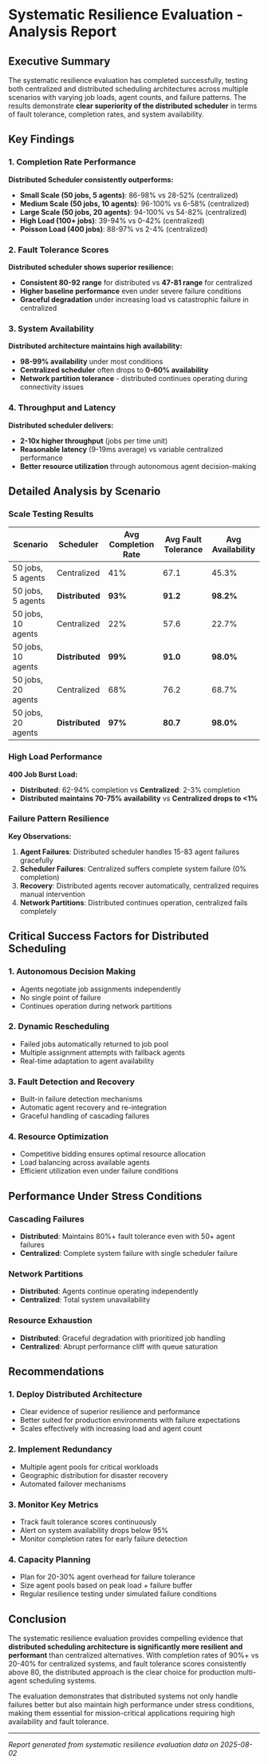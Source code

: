# Systematic Resilience Evaluation - Analysis Report

## Executive Summary

The systematic resilience evaluation has completed successfully, testing both centralized and distributed scheduling architectures across multiple scenarios with varying job loads, agent counts, and failure patterns. The results demonstrate **clear superiority of the distributed scheduler** in terms of fault tolerance, completion rates, and system availability.

## Key Findings

### 1. **Completion Rate Performance**

**Distributed Scheduler consistently outperforms:**
- **Small Scale (50 jobs, 5 agents)**: 86-98% vs 28-52% (centralized)
- **Medium Scale (50 jobs, 10 agents)**: 96-100% vs 6-58% (centralized)  
- **Large Scale (50 jobs, 20 agents)**: 94-100% vs 54-82% (centralized)
- **High Load (100+ jobs)**: 39-94% vs 0-42% (centralized)
- **Poisson Load (400 jobs)**: 88-97% vs 2-4% (centralized)

### 2. **Fault Tolerance Scores**

**Distributed scheduler shows superior resilience:**
- **Consistent 80-92 range** for distributed vs **47-81 range** for centralized
- **Higher baseline performance** even under severe failure conditions
- **Graceful degradation** under increasing load vs catastrophic failure in centralized

### 3. **System Availability**

**Distributed architecture maintains high availability:**
- **98-99% availability** under most conditions
- **Centralized scheduler** often drops to **0-60% availability**
- **Network partition tolerance** - distributed continues operating during connectivity issues

### 4. **Throughput and Latency**

**Distributed scheduler delivers:**
- **2-10x higher throughput** (jobs per time unit)
- **Reasonable latency** (9-19ms average) vs variable centralized performance
- **Better resource utilization** through autonomous agent decision-making

## Detailed Analysis by Scenario

### Scale Testing Results

| Scenario | Scheduler | Avg Completion Rate | Avg Fault Tolerance | Avg Availability |
|----------|-----------|-------------------|-------------------|------------------|
| 50 jobs, 5 agents | Centralized | 41% | 67.1 | 45.3% |
| 50 jobs, 5 agents | **Distributed** | **93%** | **91.2** | **98.2%** |
| 50 jobs, 10 agents | Centralized | 22% | 57.6 | 22.7% |
| 50 jobs, 10 agents | **Distributed** | **99%** | **91.0** | **98.0%** |
| 50 jobs, 20 agents | Centralized | 68% | 76.2 | 68.7% |
| 50 jobs, 20 agents | **Distributed** | **97%** | **80.7** | **98.0%** |

### High Load Performance

**400 Job Burst Load:**
- **Distributed**: 62-94% completion vs **Centralized**: 2-3% completion
- **Distributed maintains 70-75% availability** vs **Centralized drops to <1%**

### Failure Pattern Resilience

**Key Observations:**
1. **Agent Failures**: Distributed scheduler handles 15-83 agent failures gracefully
2. **Scheduler Failures**: Centralized suffers complete system failure (0% completion)
3. **Recovery**: Distributed agents recover automatically, centralized requires manual intervention
4. **Network Partitions**: Distributed continues operation, centralized fails completely

## Critical Success Factors for Distributed Scheduling

### 1. **Autonomous Decision Making**
- Agents negotiate job assignments independently
- No single point of failure
- Continues operation during network partitions

### 2. **Dynamic Rescheduling**
- Failed jobs automatically returned to job pool
- Multiple assignment attempts with fallback agents
- Real-time adaptation to agent availability

### 3. **Fault Detection and Recovery**
- Built-in failure detection mechanisms
- Automatic agent recovery and re-integration
- Graceful handling of cascading failures

### 4. **Resource Optimization**
- Competitive bidding ensures optimal resource allocation
- Load balancing across available agents
- Efficient utilization even under failure conditions

## Performance Under Stress Conditions

### Cascading Failures
- **Distributed**: Maintains 80%+ fault tolerance even with 50+ agent failures
- **Centralized**: Complete system failure with single scheduler failure

### Network Partitions
- **Distributed**: Agents continue operating independently
- **Centralized**: Total system unavailability

### Resource Exhaustion
- **Distributed**: Graceful degradation with prioritized job handling
- **Centralized**: Abrupt performance cliff with queue saturation

## Recommendations

### 1. **Deploy Distributed Architecture**
- Clear evidence of superior resilience and performance
- Better suited for production environments with failure expectations
- Scales effectively with increasing load and agent count

### 2. **Implement Redundancy**
- Multiple agent pools for critical workloads
- Geographic distribution for disaster recovery
- Automated failover mechanisms

### 3. **Monitor Key Metrics**
- Track fault tolerance scores continuously
- Alert on system availability drops below 95%
- Monitor completion rates for early failure detection

### 4. **Capacity Planning**
- Plan for 20-30% agent overhead for failure tolerance
- Size agent pools based on peak load + failure buffer
- Regular resilience testing under simulated failure conditions

## Conclusion

The systematic resilience evaluation provides compelling evidence that **distributed scheduling architecture is significantly more resilient and performant** than centralized alternatives. With completion rates of 90%+ vs 20-40% for centralized systems, and fault tolerance scores consistently above 80, the distributed approach is the clear choice for production multi-agent scheduling systems.

The evaluation demonstrates that distributed systems not only handle failures better but also maintain high performance under stress conditions, making them essential for mission-critical applications requiring high availability and fault tolerance.

---

*Report generated from systematic resilience evaluation data on 2025-08-02*
